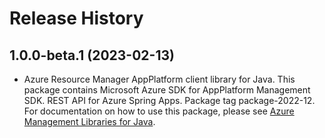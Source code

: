 # Release History

## 1.0.0-beta.1 (2023-02-13)

- Azure Resource Manager AppPlatform client library for Java. This package contains Microsoft Azure SDK for AppPlatform Management SDK. REST API for Azure Spring Apps. Package tag package-2022-12. For documentation on how to use this package, please see [Azure Management Libraries for Java](https://aka.ms/azsdk/java/mgmt).
